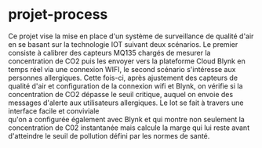 # projet-process
Ce projet vise la mise en place d'un système de surveillance de qualité d'air en se basant sur la technologie IOT suivant deux scénarios. 
Le premier consiste à calibrer des capteurs MQ135 chargés de mesurer la concentration de CO2 puis les envoyer vers la plateforme   Cloud 
Blynk en temps réel via une connexion WIFI, le second scénario s'intéresse aux personnes allergiques. Cette fois-ci, après ajustement des 
capteurs de qualité d'air et configuration de la connexion wifi et Blynk, on vérifie si la concentration de CO2 dépasse le seuil critique, 
auquel on envoie des messages d'alerte aux utilisateurs allergiques. Le lot se fait à travers une interface   facile  et   conviviale     
qu'on a configurée également avec Blynk et qui montre non seulement la concentration de C02 instantanée mais calcule la marge qui lui reste 
avant d'atteindre le seuil de pollution défini par les normes de santé.
